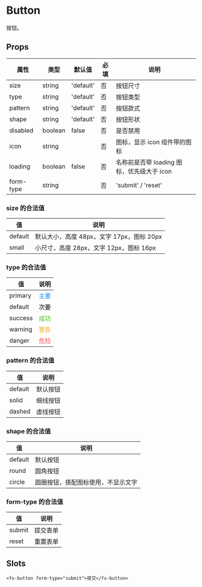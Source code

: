 # Button

按钮。

## Props

| 属性      | 类型    | 默认值    | 必填 | 说明                                       |
| --------- | ------- | --------- | ---- | ------------------------------------------ |
| size      | string  | 'default' | 否   | 按钮尺寸                                   |
| type      | string  | 'default' | 否   | 按钮类型                                   |
| pattern   | string  | 'default' | 否   | 按钮款式                                   |
| shape     | string  | 'default' | 否   | 按钮形状                                   |
| disabled  | boolean | false     | 否   | 是否禁用                                   |
| icon      | string  |           | 否   | 图标，显示 icon 组件带的图标               |
| loading   | boolean | false     | 否   | 名称前是否带 loading 图标，优先级大于 icon |
| form-type | string  |           | 否   | 'submit' / 'reset'                         |

### size 的合法值

| 值      | 说明                                      |
| ------- | ----------------------------------------- |
| default | 默认大小，高度 48px，文字 17px，图标 20px |
| small   | 小尺寸，高度 28px，文字 12px，图标 16px   |

### type 的合法值

| 值      | 说明                                      |
| ------- | ----------------------------------------- |
| primary | <font color=#1890ff>主要</font>           |
| default | <font color=rgb(4,10,19,0.04)>次要</font> |
| success | <font color=#52c41a>成功</font>           |
| warning | <font color=#faad14>警告</font>           |
| danger  | <font color=#ff4d4f>危险</font>           |

### pattern 的合法值

| 值      | 说明     |
| ------- | -------- |
| default | 默认按钮 |
| solid   | 细线按钮 |
| dashed  | 虚线按钮 |

### shape 的合法值

| 值      | 说明                               |
| ------- | ---------------------------------- |
| default | 默认按钮                           |
| round   | 圆角按钮                           |
| circle  | 圆圈按钮，搭配图标使用，不显示文字 |

### form-type 的合法值

| 值     | 说明     |
| ------ | -------- |
| submit | 提交表单 |
| reset  | 重置表单 |

## Slots

```
<fx-button form-type="submit">提交</fx-button>
```

